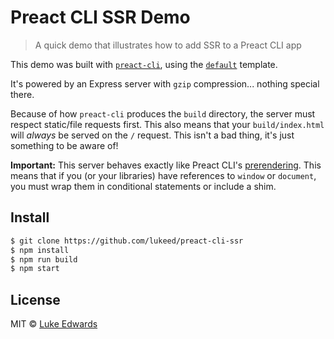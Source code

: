 # Preact CLI SSR Demo

> A quick demo that illustrates how to add SSR to a Preact CLI app

This demo was built with [`preact-cli`](https://github.com/developit/preact-cli), using the [`default`](https://github.com/preactjs-templates/default) template.

It's powered by an Express server with `gzip` compression... nothing special there.

Because of how `preact-cli` produces the `build` directory, the server must respect static/file requests first. This also means that your `build/index.html` will _always_ be served on the `/` request. This isn't a bad thing, it's just something to be aware of!

**Important:** This server behaves exactly like Preact CLI's [prerendering](https://github.com/developit/preact-cli#pre-rendering). This means that if you (or your libraries) have references to `window` or `document`, you must wrap them in conditional statements or include a shim.


## Install

```sh
$ git clone https://github.com/lukeed/preact-cli-ssr
$ npm install
$ npm run build
$ npm start
```


## License

MIT © [Luke Edwards](https://lukeed.com)
